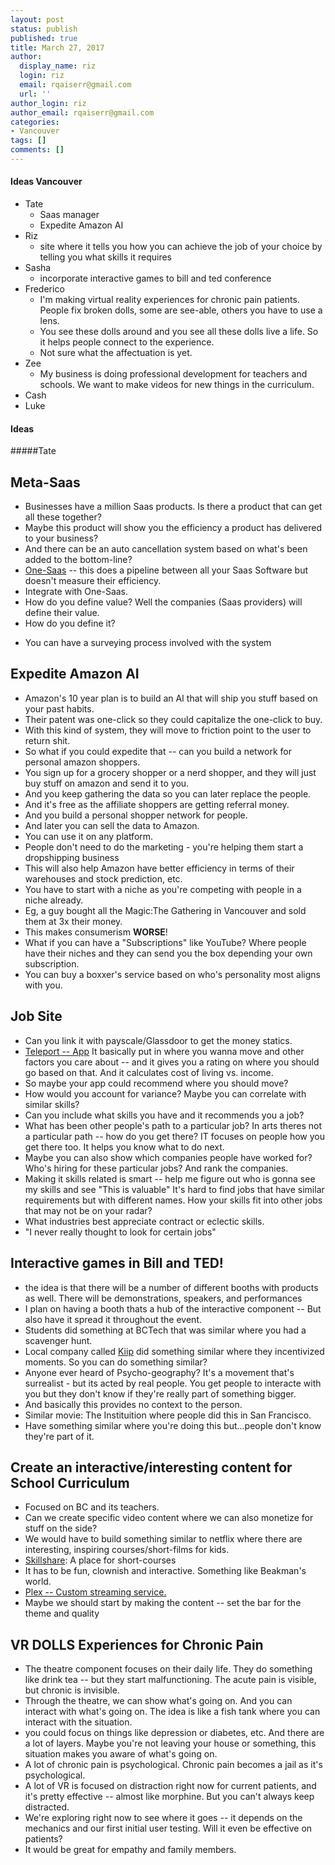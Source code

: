 ```yaml
---
layout: post
status: publish
published: true
title: March 27, 2017
author:
  display_name: riz
  login: riz
  email: rqaiserr@gmail.com
  url: ''
author_login: riz
author_email: rqaiserr@gmail.com
categories:
- Vancouver
tags: []
comments: []
---
```


#### Ideas Vancouver

* Tate
	- Saas manager
	- Expedite Amazon AI
* Riz
	- site where it tells you how you can achieve the job of your choice by telling you what skills it requires
* Sasha  
	- incorporate interactive games to bill and ted conference
* Frederico
	- I'm making virtual reality experiences for chronic pain patients. People fix broken dolls, some are see-able, others you have to use a lens.
	- You see these dolls around and you see all these dolls live a life. So it helps people connect to the experience.
	- Not sure what the affectuation is yet.
* Zee
	- My business is doing professional development for teachers and schools. We want to make videos for new things in the curriculum.
* Cash
* Luke


#### Ideas

#####Tate

## Meta-Saas

* Businesses have a million Saas products. Is there a product that can get all these together?
* Maybe this product will show you the efficiency a product has delivered to your business?
* And there can be an auto cancellation system based on what's been added to the bottom-line?
* [One-Saas](http://www.onesaas.com) -- this does a pipeline between all your Saas Software but doesn't measure their efficiency.
* Integrate with One-Saas.
* How do you define value? Well the companies (Saas providers) will define their value.
* How do you define it?
 - You can have a surveying process involved with the system

## Expedite Amazon AI

* Amazon's 10 year plan is to build an AI that will ship you stuff based on your past habits. 
* Their patent was one-click so they could capitalize the one-click to buy.
* With this kind of system, they will move to friction point to the user to return shit.
* So what if you could expedite that -- can you build a network for personal amazon shoppers. 
* You sign up for a grocery shopper or a nerd shopper, and they will just buy stuff on amazon and send it to you.
* And you keep gathering the data so you can later replace the people.
* And it's free as the affiliate shoppers are getting referral money.
* And you build a personal shopper network for people.
* And later you can sell the data to Amazon.
* You can use it on any platform.
* People don't need to do the marketing - you're helping them start a dropshipping business
* This will also help Amazon have better efficiency in terms of their warehouses and stock prediction, etc.
*  You have to start with a niche as you're competing with people in a niche already.
*  Eg, a guy bought all the Magic:The Gathering in Vancouver and sold them at 3x their money.
*  This makes consumerism **WORSE**!
*  What if you can have a "Subscriptions" like YouTube? Where people have their niches and they can send you the box depending your own subscription. 
*  You can buy a boxxer's service based on who's personality most aligns with you.

## Job Site
* Can you link it with payscale/Glassdoor to get the money statics.
* [Teleport -- App](https://teleport.org:) It basically put in where you wanna move and other factors you care about -- and it gives you a rating on where you should go based on that. And it calculates cost of living vs. income.
* So maybe your app could recommend where you should move?
* How would you account for variance? Maybe you can correlate with similar skills?
* Can you include what skills you have and it recommends you a job?
* What has been other people's path to a particular job? In arts theres not a particular path -- how do you get there? IT focuses on people how you get there too. It helps you know what to do next. 
* Maybe you can also show which companies people have worked for? Who's hiring for these particular jobs? And rank the companies. 
* Making it skills related is smart -- help me figure out who is gonna see my skills and see "This is valuable" It's hard to find jobs that have similar requirements but with different names. How your skills fit into other jobs that may not be on your radar?
* What industries best appreciate contract or eclectic skills.
* "I never really thought to look for certain jobs"

## Interactive games in Bill and TED!
* the idea is that there will be a number of different booths with products as well. There will be demonstrations, speakers, and performances
* I plan on having a booth thats a hub of the interactive component -- But also have it spread it throughout the event.
* Students did something at BCTech that was similar where you had a scavenger hunt.
* Local company called [Kiip](http://www.kiip.me) did something similar where they incentivized moments. So you can do something similar?
* Anyone ever heard of Psycho-geography? It's a movement that's surrealist - but its acted by real people. You get people to interacte with you but they don't know if they're really part of something bigger.
* And basically this provides no context to the person.
* Similar movie: The Instituition where people did this in San Francisco.
* Have something similar where you're doing this but...people don't know they're part of it.

## Create an interactive/interesting content for School Curriculum

* Focused on BC and its teachers.
* Can we create specific video content where we can also monetize for stuff on the side?
* We would have to build something similar to netflix where there are interesting, inspiring courses/short-films for kids.
* [Skillshare](https://www.skillshare.com): A place for short-courses
* It has to be fun, clownish and interactive. Something like Beakman's world.
* [Plex -- Custom streaming service.](https://www.plex.tv)
* Maybe we should start by making the content -- set the bar for the theme and quality

## VR DOLLS Experiences for Chronic Pain
* The theatre component focuses on their daily life. They do something like drink tea -- but they start malfunctioning. The acute pain is visible, but chronic is invisible.
* Through the theatre, we can show what's going on. And you can interact with what's going on. The idea is like a fish tank where you can interact with the situation.
* you could focus on things like depression or diabetes, etc. And there are a lot of layers. Maybe you're not leaving your house or something, this situation makes you aware of what's going on.
* A lot of chronic pain is psychological. Chronic pain becomes a jail as it's psychological.
* A lot of VR is focused on distraction right now for current patients, and it's pretty effective -- almost like morphine. But you can't always keep distracted.
* We're exploring right now to see where it goes -- it depends on the mechanics and our first initial user testing. Will it even be effective on patients?
* It would be great for empathy and family members.

